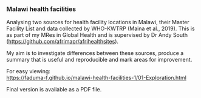 ### Malawi health facilities  
Analysing two sources for health facility locations in Malawi, their Master Facility List and data collected by WHO-KWTRP (Maina et al., 2019). This is as part of my MRes in Global Health and is supervised by Dr Andy South (https://github.com/afrimapr/afrihealthsites).  

My aim is to investigate differences between these sources, produce a summary that is useful and reproducible and mark areas for improvement.  

For easy viewing:  
https://faduma-f.github.io/malawi-health-facilities-1/01-Exploration.html  

Final version is available as a PDF file. 
